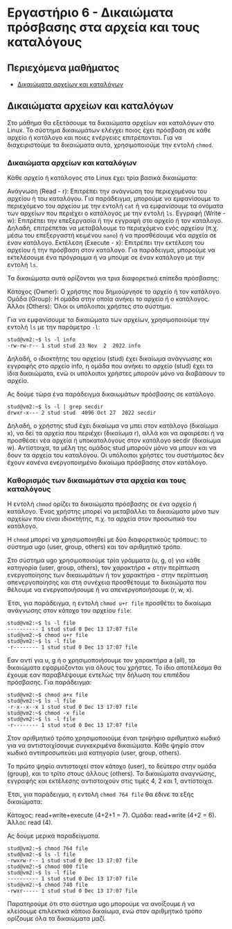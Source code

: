 # Εργαστήριο 6 - Δικαιώματα πρόσβασης στα αρχεία και τους καταλόγους

## Περιεχόμενα μαθήματος

- [Δικαιώματα αρχείων και καταλόγων](#δικαιώματα-αρχείων-και-καταλόγων)

## Δικαιώματα αρχείων και καταλόγων

Στο μάθημα θα εξετάσουμε τα δικαιώματα αρχείων και καταλόγων στο Linux. Το σύστημα δικαιωμάτων ελέγχει ποιος έχει πρόσβαση σε κάθε αρχείο ή κατάλογο και ποιες ενέργειες επιτρέπονται. Για να διαχειριστούμε τα δικαιώματα αυτά, χρησιμοποιούμε την εντολή `chmod`.

### Δικαιώματα αρχείων και καταλόγων
Κάθε αρχείο ή κατάλογος στο Linux έχει τρία βασικά δικαιώματα:

Ανάγνωση (Read - r): Επιτρέπει την ανάγνωση του περιεχομένου του αρχείου ή του καταλόγου. Για παράδειγμα, μπορούμε να εμφανίσουμε το περιεχόμενο του αρχείου με την εντολή `cat` ή να εμφανίσουμε τα ονόματα των αρχείων που περιέχει ο κατάλογος με την εντολή `ls`.
Εγγραφή (Write - w): Επιτρέπει την επεξεργασία ή την εγγραφή στο αρχείο ή τον κατάλογο. Δηλαδή, επιτρέπεται να μεταβάλουμε το περιεχόμενο ενός αρχείου (π.χ. μέσω του επεξεργαστή κειμένου `nano`) ή να προσθέσουμε νέα αρχεία σε έναν κατάλογο.
Εκτέλεση (Execute - x): Επιτρέπει την εκτέλεση του αρχείου ή την πρόσβαση στον κατάλογο. Για παράδειγμα, μπορούμε να εκτελέσουμε ένα πρόγραμμα ή να μπούμε σε έναν κατάλογο με την εντολή `ls`.

Τα δικαιώματα αυτά ορίζονται για τρια διαφορετικά επίπεδα πρόσβασης:

Κάτοχος (Owner): Ο χρήστης που δημιούργησε το αρχείο ή τον κατάλογο.
Ομάδα (Group): Η ομάδα στην οποία ανήκει το αρχείο ή ο κατάλογος.
Άλλοι (Others): Όλοι οι υπόλοιποι χρήστες στο σύστημα.

Για να εμφανίσουμε τα δικαιώματα των αρχείων, χρησιμοποιούμε την εντολή `ls` με την παράμετρο `-l`:

```console
stud@vm2:~$ ls -l info
-rw-rw-r-- 1 stud stud 23 Nov  2  2022 info
```

Δηλαδή, ο ιδιοκτήτης του αρχείου (stud) έχει δικαίωμα ανάγνωσης και εγγραφής στο αρχείο info, η ομάδα που ανήκει το αρχείο (stud) έχει τα ίδια δικαιώματα, ενώ οι υπόλοιποι χρήστες μπορούν μόνο να διαβάσουν το αρχείο.

Ας δούμε τώρα ένα παράδειγμα δικαιωμάτων πρόσβασης σε κατάλογο.

```console
stud@vm2:~$ ls -l | grep secdir
drwxr-x--- 2 stud stud  4096 Oct 27  2022 secdir
```

Δηλαδή, ο χρήστης stud έχει δικαίωμα να μπει στον κατάλογο (δικαίωμα x), να δεί τα αρχεία που περιέχει (δικαίωμα r), αλλά και να αφαιρέσει ή να προσθέσει νέα αρχεία ή υποκαταλόγους στον κατάλογο secdir (δικαίωμα w). Αντίστοιχα, τα μέλη της ομάδας stud μπορούν μόνο να μπουν και να δουν τα αρχεία του καταλόγου. Οι υπόλοιποι χρήστες του συστήματος δεν έχουν κανένα ενεργοποιημένο δικαίωμα πρόσβασης στον κατάλογο.

### Καθορισμός των δικαιωμάτων στα αρχεία και τους καταλόγους
Η εντολή `chmod` ορίζει τα δικαιώματα πρόσβασης σε ένα αρχείο ή κατάλογο. Ένας χρήστης μπορεί να μεταβάλλει τα δικαιώματα μόνο των αρχείων που είναι ιδιοκτήτης, π.χ. τα αρχεία στον προσωπικό του κατάλογο.

Η `chmod` μπορεί να χρησιμοποιηθεί με δύο διαφορετικούς τρόπους: το σύστημα ugo (user, group, others) και τον αριθμητικό τρόπο.

Στο σύστημα ugo χρησιμοποιούμε τρία γράμματα (u, g, o) για κάθε κατηγορία (user, group, others), τον χαρακτήρα + στην περίπτωση ενεργοποίησης των δικαιωμάτων ή τον χαρακτήρα - στην περίπτωση απενεργοποίησης και στη συνέχεια προσθέτουμε τα δικαιώματα που θέλουμε να ενεργοποιήσουμε ή να απενεργοποιήσουμε (r, w, x).

Έτσι, για παράδειγμα, η εντολή `chmod u+r file` προσθέτει το δικαίωμα ανάγνωσης στον κάτοχο του αρχείου `file`:

```console
stud@vm2:~$ ls -l file
---------- 1 stud stud 0 Dec 13 17:07 file
stud@vm2:~$ chmod u+r file
stud@vm2:~$ ls -l file
-r-------- 1 stud stud 0 Dec 13 17:07 file
```

Εαν αντί για u, g ή o χρησιμοποιήσουμε τον χαρακτήρα a (all), τα δικαιώματα εφαρμόζονται για όλους του χρήστες. Το ίδιο αποτέλεσμα θα έχουμε εαν παραβλέψουμε εντελώς την δήλωση του επιπέδου πρόσβασης. Για παράδειγμα:

```console
stud@vm2:~$ chmod a+x file
stud@vm2:~$ ls -l file
-r-x--x--x 1 stud stud 0 Dec 13 17:07 file
stud@vm2:~$ chmod -x file
stud@vm2:~$ ls -l file
-r-------- 1 stud stud 0 Dec 13 17:07 file
```

Στον αριθμητικό τρόπο χρησιμοποιούμε έναn τριψήφιο αριθμητικό κωδικό για να αντιστοιχίσουμε συγκεκριμένα δικαιώματα. Κάθε ψηφίο στον κωδικό αντιπροσωπεύει μια κατηγορία (user, group, others).

Το πρώτο ψηφίο αντιστοιχεί στον κάτοχο (user), το δεύτερο στην ομάδα (group), και το τρίτο στους άλλους (others). Τα δικαιώματα αναγνώσης, εγγραφής και εκτέλεσης αντιστοιχούν στις τιμές 4, 2 και 1, αντίστοιχα.

Έτσι, για παράδειγμα, η εντολή `chmod 764 file` θα έδινε τα εξής δικαιώματα:

Κάτοχος: read+write+execute (4+2+1 = 7).
Ομάδα: read+write (4+2 = 6).
Άλλοι: read (4).

Ας δούμε μερικά παραδείγματα.

```console
stud@vm2:~$ chmod 764 file
stud@vm2:~$ ls -l file
-rwxrw-r-- 1 stud stud 0 Dec 13 17:07 file
stud@vm2:~$ chmod 000 file
stud@vm2:~$ ls -l file
---------- 1 stud stud 0 Dec 13 17:07 file
stud@vm2:~$ chmod 740 file
-rwxr----- 1 stud stud 0 Dec 13 17:07 file
```

Παρατηρούμε ότι στο σύστημα ugo μπορούμε να ανοίξουμε ή να κλείσουμε επιλεκτικά κάποιο δικαίωμα, ενώ στον αριθμητικό τρόπο ορίζουμε όλα τα δικαιώματα μαζί.
